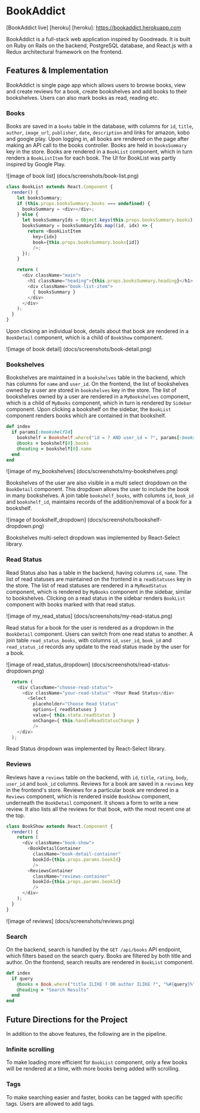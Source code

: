 # BookAddict

[BookAddict live] [heroku]
[heroku]: https://bookaddict.herokuapp.com

BookAddict is a full-stack web application inspired by Goodreads. It is built on Ruby on Rails on the backend, PostgreSQL database, and React.js with a Redux architectural framework on the frontend.

## Features & Implementation

BookAddict is single page app which allows users to browse books, view and create reviews for a book, create bookshelves and add books to their bookshelves. Users can also mark books as read, reading etc.

### Books

Books are saved in a `books` table in the database, with columns for `id`, `title`, `author`, `image_url`, `publisher`, `date`, `description` and links for amazon, kobo and google play. Upon logging in, all books are rendered on the page after making an API call to the books controller. Books are held in `booksSummary` key in the store. Books are rendered in a `BookList` component, which in turn renders a `BookListItem` for each book. The UI for BookList was partly inspired by Google Play.

![image of book list] (docs/screenshots/book-list.png)

```javascript
class BookList extends React.Component {
  render() {
    let booksSummary;
    if (this.props.booksSummary.books === undefined) {
      booksSummary = <div></div>;
    } else {
      let booksSummaryIds = Object.keys(this.props.booksSummary.books);
      booksSummary = booksSummaryIds.map((id, idx) => {
        return <BookListItem
          key={idx}
          book={this.props.booksSummary.books[id]}
          />;
      });
    }

    return (
      <div className="main">
        <h1 className="heading">{this.props.booksSummary.heading}</h1>
        <div className="book-list-item">
          { booksSummary }
        </div>
      </div>
    );
  }
}
```

Upon clicking an individual book, details about that book are rendered in a `BookDetail` component, which is a child of `BookShow` component.

![image of book detail] (docs/screenshots/book-detail.png)

### Bookshelves

Bookshelves are maintained in a `bookshelves` table in the backend, which has columns for `name` and `user_id`. On the frontend, the list of bookshelves owned by a user are stored in `bookshelves` key in the store. The list of bookshelves owned by a user are rendered in a `MyBookshelves` component, which is a child of `MyBooks` component, which in turn is rendered by `Sidebar` component. Upon clicking a bookshelf on the sidebar, the `BookList` component renders books which are contained in that bookshelf.

```ruby
def index
  if params[:bookshelfId]
    bookshelf = Bookshelf.where("id = ? AND user_id = ?", params[:bookshelfId], current_user.id)
    @books = bookshelf[0].books
    @heading = bookshelf[0].name
  end
end
```

![image of my_bookshelves] (docs/screenshots/my-bookshelves.png)

Bookshelves of the user are also visible in a multi select dropdown on the `BookDetail` component. This dropdown allows the user to include the book in many bookshelves. A join table `bookshelf_books`, with columns `id`, `book_id` and `bookshelf_id`, maintains records of the addition/removal of a book for a bookshelf.

![image of bookshelf_dropdown] (docs/screenshots/bookshelf-dropdown.png)

Bookshelves multi-select dropdown was implemented by React-Select library.

### Read Status

Read Status also has a table in the backend, having columns `id`, `name`. The list of read statuses are maintained on the frontend in a `readStatuses` key in the store. The list of read statuses are rendered in a `MyReadStatus` component, which is rendered by `MyBooks` component in the sidebar, similar to bookshelves. Clicking on a read status in the sidebar renders `BookList` component with books marked with that read status.

![image of my_read_status] (docs/screenshots/my-read-status.png)

Read status for a book for the user is rendered as a dropdown in the `BookDetail` component. Users can switch from one read status to another. A join table `read_status_books`, with columns `id`, `user_id`, `book_id` and `read_status_id` records any update to the read status made by the user for a book.

![image of read_status_dropdown] (docs/screenshots/read-status-dropdown.png)

```javascript
  return (
    <div className="choose-read-status">
      <div className="your-read-status" >Your Read Status</div>
        <Select
          placeholder="Choose Read Status"
          options={ readStatuses }
          value={ this.state.readStatus }
          onChange={ this.handleReadStatusChange }
          />
    </div>
  );
```

Read Status dropdown was implemented by React-Select library.

### Reviews

Reviews have a `reviews` table on the backend, with `id`, `title`, `rating`, `body`, `user_id` and `book_id` columns. Reviews for a book are saved in a `reviews` key in the frontend's store. Reviews for a particular book are rendered in a `Reviews` component, which is rendered inside `BookShow` component, underneath the `BookDetail` component. It shows a form to write a new review. It also lists all the reviews for that book, with the most recent one at the top.

```javascript
class BookShow extends React.Component {
  render() {
    return (
      <div className="book-show">
        <BookDetailContainer
          className="book-detail-container"
          bookId={this.props.params.bookId}
          />
        <ReviewsContainer
          className="reviews-container"
          bookId={this.props.params.bookId}
          />
      </div>
    );
  }
}
```

![image of reviews] (docs/screenshots/reviews.png)

### Search

On the backend, search is handled by the `GET /api/books` API endpoint, which filters based on the search query. Books are filtered by both title and author. On the frontend, search results are rendered in `BookList` component.

```ruby
def index
  if query
    @books = Book.where("title ILIKE ? OR author ILIKE ?", "%#{query}%", "%#{query}%")
    @heading = "Search Results"
  end
end
```

## Future Directions for the Project

In addition to the above features, the following are in the pipeline.

### Infinite scrolling

To make loading more efficient for `BookList` component, only a few books will be rendered at a time, with more books being added with scrolling.

### Tags

To make searching easier and faster, books can be tagged with specific tags. Users are allowed to add tags.
